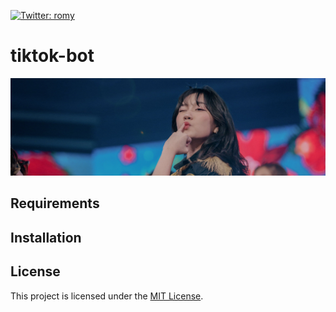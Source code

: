 [![Twitter: romy](https://img.shields.io/twitter/follow/RomySihananda)](https://twitter.com/RomySihananda)

# tiktok-bot

![](https://raw.githubusercontent.com/RomySaputraSihananda/RomySaputraSihananda/main/images/F7C9ziGbcAENWdi.jpeg)

## Requirements

## Installation

## License

This project is licensed under the [MIT License](LICENSE).
